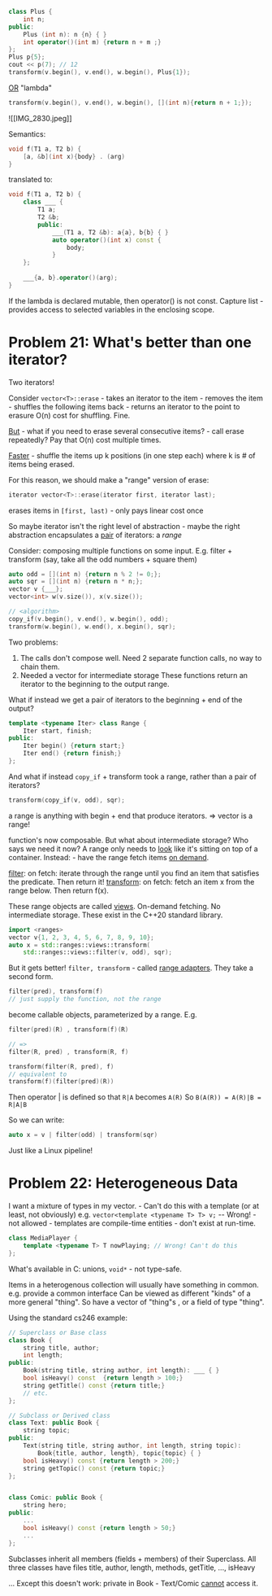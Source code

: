 
```c++
class Plus {
	int n;
public:
	Plus (int n): n {n} { }
	int operator()(int m) {return n + m ;}
};
Plus p{5};
cout << p(7); // 12
transform(v.begin(), v.end(), w.begin(), Plus{1});
```

<u>OR</u>
"lambda"
```c++
transform(v.begin(), v.end(), w.begin(), [](int n){return n + 1;});
```

![[IMG_2830.jpeg]]

Semantics:
```c++
void f(T1 a, T2 b) {
	[a, &b](int x){body} . (arg)
}
```
translated to:
```c++
void f(T1 a, T2 b) {
	class ___ {
		T1 a;
		T2 &b;
		public:
			___(T1 a, T2 &b): a{a}, b{b} { }
			auto operator()(int x) const {
				body;
			}
	};
	
	___{a, b}.operator()(arg);
}
```


If the lambda is declared mutable, then operator() is not const.
Capture list - provides access to selected variables in the enclosing scope.






# Problem 21: What's better than one iterator?

Two iterators!

Consider `vector<T>::erase`
	- takes an iterator to the item
	- removes the item
	- shuffles the following items back
	- returns an iterator to the point to erasure
O(n) cost for shuffling. Fine.

<u>But</u> - what if you need to erase several consecutive items?
	- call erase repeatedly? Pay that O(n) cost multiple times.

<u>Faster</u> - shuffle the items up k positions (in one step each) where k is # of items being erased.

For this reason, we should make a "range" version of erase:
```c++
iterator vector<T>::erase(iterator first, iterator last);
```
erases items in `[first, last)` - only pays linear cost once

So maybe iterator isn't the right level of abstraction - maybe the right abstraction encapsulates a <u>pair</u> of iterators: a *range*


Consider: composing multiple functions on some input.
E.g. filter + transform (say, take all the odd numbers + square them)
```c++
auto odd = [](int n) {return n % 2 != 0;};
auto sqr = [](int n) {return n * n;};
vector v {___};
vector<int> w(v.size()), x(v.size());

// <algorithm>
copy_if(v.begin(), v.end(), w.begin(), odd);
transform(w.begin(), w.end(), x.begin(), sqr);
```

Two problems:
1) The calls don't compose well. Need 2 separate function calls, no way to chain them.
2) Needed a vector for intermediate storage
These functions return an iterator to the beginning to the output range.

What if instead we get a pair of iterators to the beginning + end of the output?
```c++
template <typename Iter> class Range {
	Iter start, finish;
public:
	Iter begin() {return start;}
	Iter end() {return finish;}
};
```

And what if instead `copy_if` + transform took a range, rather than a pair of iterators?
```c++
transform(copy_if(v, odd), sqr);
```
a range is anything with begin + end that produce iterators.
=> vector is a range!

function's now composable. But what about intermediate storage?
Who says we need it now?
A range only needs to <u>look</u> like it's sitting on top of a container.
Instead: - have the range fetch items <u>on demand</u>.

<u>filter</u>: on fetch: iterate through the range until you find an item that satisfies the predicate. Then return it!
<u>transform</u>: on fetch: fetch an item x from the range below. Then return f(x).

These range objects are called <u>views</u>. On-demand fetching. No intermediate storage.
These exist in the C++20 standard library.
```c++
import <ranges>
vector v{1, 2, 3, 4, 5, 6, 7, 8, 9, 10};
auto x = std::ranges::views::transform(
	std::ranges::views::filter(v, odd), sqr);
```

But it gets better!
`filter, transform` - called <u>range adapters</u>. They take a second form.
```c++
filter(pred), transform(f) 
// just supply the function, not the range
```
become callable objects, parameterized by a range.
E.g.
```c++
filter(pred)(R) , transform(f)(R)

// =>
filter(R, pred) , transform(R, f)

transform(filter(R, pred), f)
// equivalent to
transform(f)(filter(pred)(R))
```
Then operator | is defined so that `R|A` becomes `A(R)`
So `B(A(R)) = A(R)|B = R|A|B`

So we can write:
```c++
auto x = v | filter(odd) | transform(sqr)
```
Just like a Linux pipeline!





# Problem 22: Heterogeneous Data

I want a mixture of types in my vector.
	- Can't do this with a template (or at least, not obviously)
e.g. `vector<template <typename T> T> v;` -- Wrong!
	- not allowed - templates are compile-time entities - don't exist at run-time.
```c++
class MediaPlayer {
	template <typename T> T nowPlaying; // Wrong! Can't do this
};
```

What's available in C: unions, `void*` - not type-safe.

Items in a heterogenous collection will usually have something in common.
e.g. provide a common interface
Can be viewed as different "kinds" of a more general "thing".
So have a vector of "thing"s , or a field of type "thing".

Using the standard cs246 example:
```c++
// Superclass or Base class
class Book {
	string title, author;
	int length;
public:
	Book(string title, string author, int length): ___ { }
	bool isHeavy() const  {return length > 100;}
	string getTitle() const {return title;}
	// etc.
};

// Subclass or Derived class
class Text: public Book {
	string topic;
public: 
	Text(string title, string author, int length, string topic):
		Book{title, author, length}, topic{topic} { }
	bool isHeavy() const {return length > 200;}
	string getTopic() const {return topic;}
};


class Comic: public Book {
	string hero;
public:
	...
	bool isHeavy() const {return length > 50;}
	...
};
```

Subclasses inherit all members (fields + members) of their Superclass.
All three classes have files title, author, length, methods, getTitle, ..., isHeavy

... Except this doesn't work: private in Book - Text/Comic <u>cannot</u> access it.

